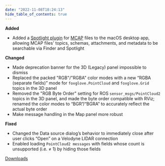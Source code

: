 ```yaml
---
date: "2022-11-08T18:24:13"
hide_table_of_contents: true
---
```

**Added**
- Added a [Spotlight plugin](https://developer.apple.com/library/archive/documentation/Carbon/Conceptual/MDImporters/MDImporters.html) for [MCAP](https://mcap.dev/) files to the macOS desktop app, allowing MCAP files' topics, schemas, attachments, and metadata to be searchable via Finder and Spotlight

**Changed**
- Made deprecation banner for the 3D (Legacy) panel impossible to dismiss 
- Replaced the packed "RGB"/"RGBA" color modes with a new “RGBA (separate fields)” mode for `foxglove.PointCloud` and `foxglove.Grid` topics in the 3D panel
- Removed the "RGB Byte Order" setting for ROS `sensor_msgs/PointCloud2` topics in the 3D panel, and made the byte order compatible with RViz; renamed the color modes to “BGR”/“BGRA” to accurately reflect the actual byte order 
- Make message handling in the Map panel more robust

**Fixed**
- Changed the Data source dialog’s behavior to immediately close after user clicks “Open” on a Velodyne LIDAR connection
- Enabled loading `PointCloud2 messages` with fields whose count is unsupported (i.e. ≠ 1) by hiding those fields
<!-- truncate -->
[Downloads](https://github.com/foxglove/studio/releases/tag/v1.31.0)
